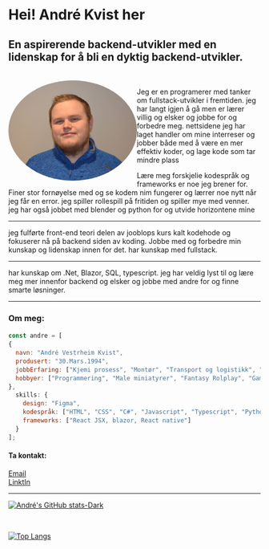 
<h1>Hei! André Kvist her</h1>


<h2>En aspirerende backend-utvikler med en lidenskap for å bli en dyktig backend-utvikler.</h2><br>

<img align='left' src="/img/meg.JPG" height="200vh" style="border: 0px solid black; border-radius: 50%;">
<p>Jeg er en programerer med tanker om fullstack-utvikler i fremtiden. jeg har langt igjen å gå men er lærer villig og elsker og jobbe for og forbedre meg. nettsidene jeg har laget handler om mine interreser og jobber både med å være en mer effektiv koder, og lage kode som tar mindre plass</p>
 <p>Lære meg forskjelie kodespråk og frameworks er noe jeg brener for.
Finer stor fornøyelse med og se kodem nim fungerer og lærrer noe nytt når jeg får en error. jeg spiller rollespill på fritiden og spiller mye med venner. jeg har også jobbet med blender og python for og utvide horizontene mine</p>

<hr>
<p>jeg fulførte front-end teori delen av jooblops kurs kalt kodehode
og fokuserer nå på backend siden av koding. Jobbe med og forbedre min kunskap og lidenskap innen for det.
har kunskap med fullstack.</p>
<hr>
<p>har kunskap om .Net, Blazor, SQL, typescript. jeg har veldig lyst til og lære meg mer innenfor backend og elsker og jobbe med andre for og finne smarte løsninger.</p>

<hr>
<h3>Om meg:</h3>

```js
const andre = [
{
  navn: "André Vestrheim Kvist",
  produsert: "30.Mars.1994",
  jobbErfaring: ["Kjemi prosess", "Montør", "Transport og logistikk", "Butikkmedarbeider", "Operatør"],
  hobbyer: ["Programmering", "Male miniatyrer", "Fantasy Rolplay", "Gaming","3D modelering i blender"],
},
  skills: {
    design: "Figma",
    kodespråk: ["HTML", "CSS", "C#", "Javascript", "Typescript", "Python"],
    frameworks: ["React JSX, blazor, React native"]
  }
];

```


<h4>Ta kontakt:</h4>

[Email](mailto:vestrheim-kvist@hotmail.com)<br>
[LinktIn](https://www.linkedin.com/in/andr%C3%A9-vestrheim-kvist-959510280/)
<hr>

[![André's GitHub stats-Dark](https://github-readme-stats.vercel.app/api?username=AndreK-B06&show_icons=true&theme=dark#gh-dark-mode-only)](https://github.com/AndreK-B06/github-readme-stats#gh-dark-mode-only)

<br>

[![Top Langs](https://github-readme-stats.vercel.app/api/top-langs/?username=AndreK-B06&cache_bust=true&theme=dark#gh-dark-mode-only)](https://github.com/AndreK-B06/github-readme-stats#gh-dark-mode-only)
